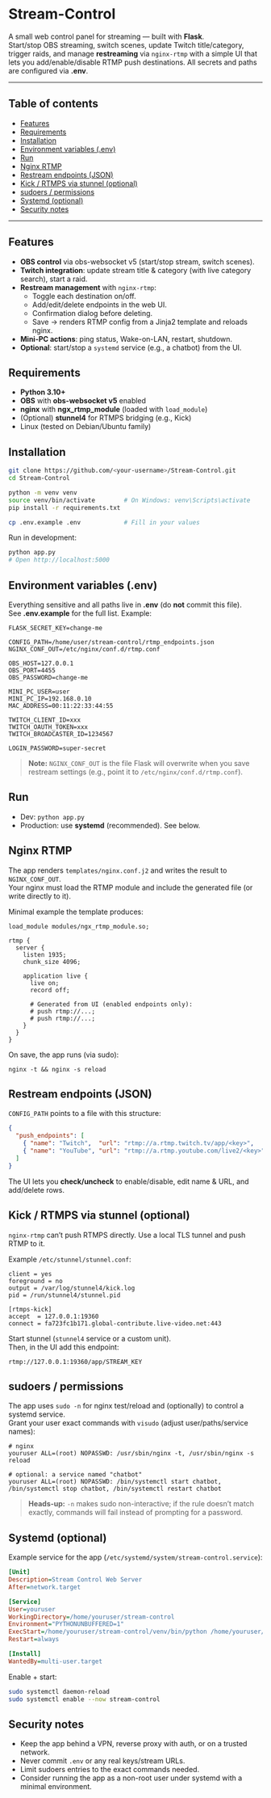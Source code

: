 # Stream-Control

A small web control panel for streaming — built with **Flask**.  
Start/stop OBS streaming, switch scenes, update Twitch title/category, trigger raids, and manage **restreaming** via `nginx-rtmp` with a simple UI that lets you add/enable/disable RTMP push destinations. All secrets and paths are configured via **.env**.

---

## Table of contents

- [Features](#features)
- [Requirements](#requirements)
- [Installation](#installation)
- [Environment variables (.env)](#environment-variables-env)
- [Run](#run)
- [Nginx RTMP](#nginx-rtmp)
- [Restream endpoints (JSON)](#restream-endpoints-json)
- [Kick / RTMPS via stunnel (optional)](#kick--rtmps-via-stunnel-optional)
- [sudoers / permissions](#sudoers--permissions)
- [Systemd (optional)](#systemd-optional)
- [Security notes](#security-notes)

---

## Features

- **OBS control** via obs-websocket v5 (start/stop stream, switch scenes).
- **Twitch integration**: update stream title & category (with live category search), start a raid.
- **Restream management** with `nginx-rtmp`:
  - Toggle each destination on/off.
  - Add/edit/delete endpoints in the web UI.
  - Confirmation dialog before deleting.
  - Save -> renders RTMP config from a Jinja2 template and reloads nginx.
- **Mini-PC actions**: ping status, Wake-on-LAN, restart, shutdown.
- **Optional**: start/stop a `systemd` service (e.g., a chatbot) from the UI.

## Requirements

- **Python 3.10+**
- **OBS** with **obs-websocket v5** enabled
- **nginx** with **ngx_rtmp_module** (loaded with `load_module`)
- (Optional) **stunnel4** for RTMPS bridging (e.g., Kick)
- Linux (tested on Debian/Ubuntu family)

## Installation

```bash
git clone https://github.com/<your-username>/Stream-Control.git
cd Stream-Control

python -m venv venv
source venv/bin/activate        # On Windows: venv\Scripts\activate
pip install -r requirements.txt

cp .env.example .env            # Fill in your values
```

Run in development:

```bash
python app.py
# Open http://localhost:5000
```

## Environment variables (.env)

Everything sensitive and all paths live in **.env** (do **not** commit this file).  
See **.env.example** for the full list. Example:

```
FLASK_SECRET_KEY=change-me

CONFIG_PATH=/home/user/stream-control/rtmp_endpoints.json
NGINX_CONF_OUT=/etc/nginx/conf.d/rtmp.conf

OBS_HOST=127.0.0.1
OBS_PORT=4455
OBS_PASSWORD=change-me

MINI_PC_USER=user
MINI_PC_IP=192.168.0.10
MAC_ADDRESS=00:11:22:33:44:55

TWITCH_CLIENT_ID=xxx
TWITCH_OAUTH_TOKEN=xxx
TWITCH_BROADCASTER_ID=1234567

LOGIN_PASSWORD=super-secret
```

> **Note:** `NGINX_CONF_OUT` is the file Flask will overwrite when you save restream settings (e.g., point it to `/etc/nginx/conf.d/rtmp.conf`).

## Run

- Dev: `python app.py`
- Production: use **systemd** (recommended). See below.

## Nginx RTMP

The app renders `templates/nginx.conf.j2` and writes the result to `NGINX_CONF_OUT`.  
Your nginx must load the RTMP module and include the generated file (or write directly to it).

Minimal example the template produces:

```nginx
load_module modules/ngx_rtmp_module.so;

rtmp {
  server {
    listen 1935;
    chunk_size 4096;

    application live {
      live on;
      record off;

      # Generated from UI (enabled endpoints only):
      # push rtmp://...;
      # push rtmp://...;
    }
  }
}
```

On save, the app runs (via sudo):
```
nginx -t && nginx -s reload
```

## Restream endpoints (JSON)

`CONFIG_PATH` points to a file with this structure:

```json
{
  "push_endpoints": [
    { "name": "Twitch",  "url": "rtmp://a.rtmp.twitch.tv/app/<key>",    "enabled": true  },
    { "name": "YouTube", "url": "rtmp://a.rtmp.youtube.com/live2/<key>","enabled": false }
  ]
}
```

The UI lets you **check/uncheck** to enable/disable, edit name & URL, and add/delete rows.

## Kick / RTMPS via stunnel (optional)

`nginx-rtmp` can’t push RTMPS directly. Use a local TLS tunnel and push RTMP to it.

Example `/etc/stunnel/stunnel.conf`:

```
client = yes
foreground = no
output = /var/log/stunnel4/kick.log
pid = /run/stunnel4/stunnel.pid

[rtmps-kick]
accept  = 127.0.0.1:19360
connect = fa723fc1b171.global-contribute.live-video.net:443
```

Start stunnel (`stunnel4` service or a custom unit).  
Then, in the UI add this endpoint:

```
rtmp://127.0.0.1:19360/app/STREAM_KEY
```

## sudoers / permissions

The app uses `sudo -n` for nginx test/reload and (optionally) to control a systemd service.  
Grant your user exact commands with `visudo` (adjust user/paths/service names):

```
# nginx
youruser ALL=(root) NOPASSWD: /usr/sbin/nginx -t, /usr/sbin/nginx -s reload

# optional: a service named "chatbot"
youruser ALL=(root) NOPASSWD: /bin/systemctl start chatbot, /bin/systemctl stop chatbot, /bin/systemctl restart chatbot
```

> **Heads-up:** `-n` makes sudo non-interactive; if the rule doesn’t match exactly, commands will fail instead of prompting for a password.

## Systemd (optional)

Example service for the app (`/etc/systemd/system/stream-control.service`):

```ini
[Unit]
Description=Stream Control Web Server
After=network.target

[Service]
User=youruser
WorkingDirectory=/home/youruser/stream-control
Environment="PYTHONUNBUFFERED=1"
ExecStart=/home/youruser/stream-control/venv/bin/python /home/youruser/stream-control/app.py
Restart=always

[Install]
WantedBy=multi-user.target
```

Enable + start:

```bash
sudo systemctl daemon-reload
sudo systemctl enable --now stream-control
```

## Security notes

- Keep the app behind a VPN, reverse proxy with auth, or on a trusted network.  
- Never commit `.env` or any real keys/stream URLs.  
- Limit sudoers entries to the exact commands needed.  
- Consider running the app as a non-root user under systemd with a minimal environment.